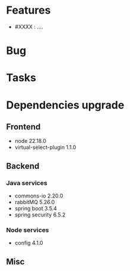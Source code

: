 
# Features

- #XXXX : ....

# Bug



# Tasks

  
# Dependencies upgrade

## Frontend
- node 22.18.0
- virtual-select-plugin 1.1.0

## Backend 


### Java services 

- commons-io 2.20.0
- rabbitMQ 5.26.0
- spring boot 3.5.4
- spring security 6.5.2


  
### Node services

- config 4.1.0

## Misc







